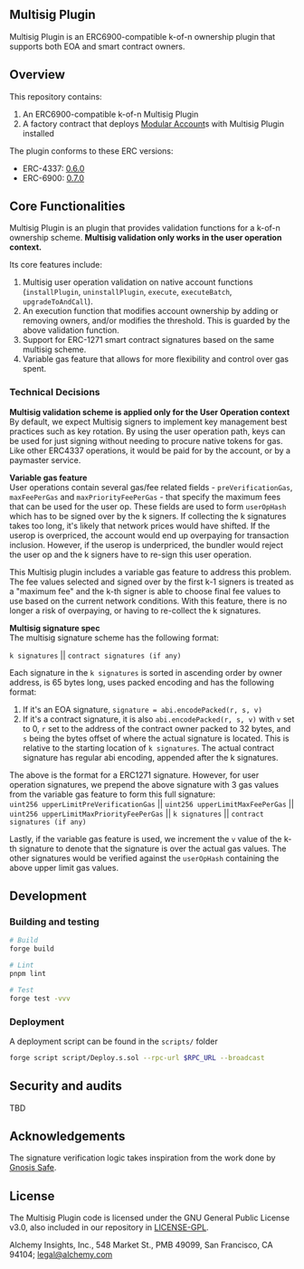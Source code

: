## Multisig Plugin

Multisig Plugin is an ERC6900-compatible k-of-n ownership plugin that supports both EOA and smart contract owners.

## Overview

This repository contains:
1. An ERC6900-compatible k-of-n Multisig Plugin
2. A factory contract that deploys [Modular Account](https://github.com/alchemyplatform/modular-account)s with Multisig Plugin installed

The plugin conforms to these ERC versions:
- ERC-4337: [0.6.0](https://github.com/eth-infinitism/account-abstraction/blob/releases/v0.6/eip/EIPS/eip-4337.md)
- ERC-6900: [0.7.0](https://github.com/erc6900/reference-implementation/blob/v0.7.x/standard/ERCs/erc-6900.md)

## Core Functionalities

Multisig Plugin is an plugin that provides validation functions for a k-of-n ownership scheme. **Multisig validation only works in the user operation context.**

Its core features include:
1. Multisig user operation validation on native account functions (`installPlugin`, `uninstallPlugin`, `execute`, `executeBatch`, `upgradeToAndCall`).
2. An execution function that modifies account ownership by adding or removing owners, and/or modifies the threshold. This is guarded by the above validation function.
3. Support for ERC-1271 smart contract signatures based on the same multisig scheme.
4. Variable gas feature that allows for more flexibility and control over gas spent.

### Technical Decisions

**Multisig validation scheme is applied only for the User Operation context**  
By default, we expect Multisig signers to implement key management best practices such as key rotation. By using the user operation path, keys can be used for just signing without needing to procure native tokens for gas. Like other ERC4337 operations, it would be paid for by the account, or by a paymaster service.

**Variable gas feature**  
User operations contain several gas/fee related fields - `preVerificationGas`, `maxFeePerGas` and `maxPriorityFeePerGas` - that specify the maximum fees that can be used for the user op. These fields are used to form `userOpHash` which has to be signed over by the k signers. If collecting the k signatures takes too long, it's likely that network prices would have shifted. If the userop is overpriced, the account would end up overpaying for transaction inclusion. However, if the userop is underpriced, the bundler would reject the user op and the k signers have to re-sign this user operation.

This Multisig plugin includes a variable gas feature to address this problem. The fee values selected and signed over by the first k-1 signers is treated as a "maximum fee" and the k-th signer is able to choose final fee values to use based on the current network conditions. With this feature, there is no longer a risk of overpaying, or having to re-collect the k signatures.

**Multisig signature spec**  
The multisig signature scheme has the following format:

`k signatures` || `contract signatures (if any)`

Each signature in the `k signatures` is sorted in ascending order by owner address, is 65 bytes long, uses packed encoding and has the following format:
1. If it's an EOA signature, `signature = abi.encodePacked(r, s, v)`
2. If it's a contract signature, it is also `abi.encodePacked(r, s, v)` with `v` set to 0, `r` set to the address of the contract owner packed to 32 bytes, and `s` being the bytes offset of where the actual signature is located. This is relative to the starting location of `k signatures`. The actual contract signature has regular abi encoding, appended after the k signatures.

The above is the format for a ERC1271 signature. However, for user operation signatures, we prepend the above signature with 3 gas values from the variable gas feature to form this full signature:  
`uint256 upperLimitPreVerificationGas` || `uint256 upperLimitMaxFeePerGas` || `uint256 upperLimitMaxPriorityFeePerGas` || `k signatures` || `contract signatures (if any)`

Lastly, if the variable gas feature is used, we increment the `v` value of the k-th signature to denote that the signature is over the actual gas values. The other signatures would be verified against the `userOpHash` containing the above upper limit gas values.

## Development

### Building and testing

```bash
# Build
forge build

# Lint
pnpm lint

# Test
forge test -vvv
```

### Deployment

A deployment script can be found in the `scripts/` folder

```bash
forge script script/Deploy.s.sol --rpc-url $RPC_URL --broadcast
```

## Security and audits

TBD

## Acknowledgements

The signature verification logic takes inspiration from the work done by [Gnosis Safe](https://github.com/safe-global/safe-smart-account).

## License

The Multisig Plugin code is licensed under the GNU General Public License v3.0, also included in our repository in [LICENSE-GPL](LICENSE-GPL).

Alchemy Insights, Inc., 548 Market St., PMB 49099, San Francisco, CA 94104; legal@alchemy.com